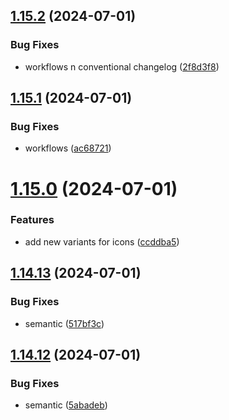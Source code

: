 ## [1.15.2](https://github.com/hattaalfaritzy/hzy-ui/compare/v1.15.1...v1.15.2) (2024-07-01)


### Bug Fixes

* workflows n conventional changelog ([2f8d3f8](https://github.com/hattaalfaritzy/hzy-ui/commit/2f8d3f82e14c1e7ec7e92745c716ee114b713c2b))



## [1.15.1](https://github.com/hattaalfaritzy/hzy-ui/compare/v1.15.0...v1.15.1) (2024-07-01)


### Bug Fixes

* workflows ([ac68721](https://github.com/hattaalfaritzy/hzy-ui/commit/ac6872133189f5d24c52272d65a8874f862b23c3))



# [1.15.0](https://github.com/hattaalfaritzy/hzy-ui/compare/v1.14.13...v1.15.0) (2024-07-01)


### Features

* add new variants for icons ([ccddba5](https://github.com/hattaalfaritzy/hzy-ui/commit/ccddba5c3540a707181d139cff7b2bc579d5fed5))



## [1.14.13](https://github.com/hattaalfaritzy/hzy-ui/compare/v1.14.12...v1.14.13) (2024-07-01)


### Bug Fixes

* semantic ([517bf3c](https://github.com/hattaalfaritzy/hzy-ui/commit/517bf3c32694161d1fd9f95aa0f67c0094a70ed2))



## [1.14.12](https://github.com/hattaalfaritzy/hzy-ui/compare/v1.14.11...v1.14.12) (2024-07-01)


### Bug Fixes

* semantic ([5abadeb](https://github.com/hattaalfaritzy/hzy-ui/commit/5abadeb415ebaf89df5c13d95d07465f5b7ec203))



